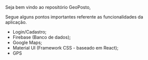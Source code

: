 Seja bem vindo ao repositório GeoPosto,

Segue alguns pontos importantes referente as funcionalidades da aplicação.

<ul>
  <li> Login/Cadastro; </li>
  <li> Firebase (Banco de dados); </li>
  <li> Google Maps; </li>
  <li> Material UI (Framework CSS - baseado em React); </li>
  <li> GPS </li>
</ul>
